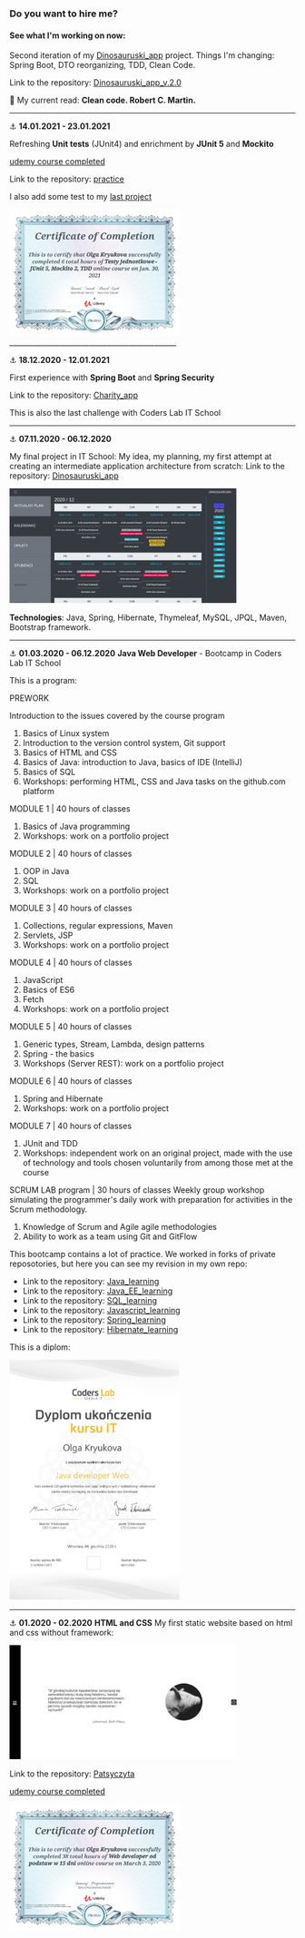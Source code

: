 ### Do you want to hire me?
#### See what I'm working on now:


Second iteration of my [Dinosauruski_app](https://github.com/Elton-John/Dinosauruski_app) project. Things I'm changing: Spring Boot, DTO reorganizing, TDD, Clean Code.

Link to the repository: [Dinosauruski_app_v.2.0](https://github.com/Elton-John/Dinosauruski_app_v.2.0)

:green_book: My current read: **Clean code. Robert C. Martin.**

______________________________________________

:anchor: **14.01.2021 - 23.01.2021**

Refreshing **Unit tests** (JUnit4)  and enrichment by **JUnit 5** and **Mockito**

[udemy course completed](https://www.udemy.com/share/101MA3AEMZcVpVRHwB/) 

Link to the repository: [practice](https://github.com/Elton-John/Unit_test_learning)

I also add some test to my [last project](https://github.com/Elton-John/Charity_app/commit/6f0d1be692de3bef6afaa6855d6fa3d8689338c3#diff-9386bc94184896eedbc113e0713c62b0da183de75874f1024846ae58b968f92f)

<img src="https://github.com/Elton-John/Dear_recruiter_See_my_learning_path/blob/main/UC-4ff19a65-69b3-477d-99cd-d99f6231a5ed.jpg" alt="drawing" width="300"/>
______________________________________________

:anchor: **18.12.2020 - 12.01.2021**

First experience with **Spring Boot** and **Spring Security**

Link to the repository: [Charity_app](https://github.com/Elton-John/Charity_app) 

This is also the last challenge with Coders Lab IT School
______________________________________________
:anchor: **07.11.2020 - 06.12.2020**

My final project in IT School:
My idea, my planning, my first attempt at creating an intermediate application architecture from scratch:
Link to the repository: [Dinosauruski_app](https://github.com/Elton-John/Dinosauruski_app) 

<img src="https://github.com/Elton-John/Dinosauruski_app/blob/main/demoViews/cal-after-change.png" alt="drawing" width="400"/>

**Technologies**: Java, Spring, Hibernate, Thymeleaf, MySQL, JPQL, Maven, Bootstrap framework.
______________________________________________
:anchor: **01.03.2020 - 06.12.2020**
**Java Web Developer** - Bootcamp in Coders Lab IT School

This is a program:

PREWORK

Introduction to the issues covered by the course program

1. Basics of Linux system
2. Introduction to the version control system, Git support
3. Basics of HTML and CSS
4. Basics of Java: introduction to Java, basics of IDE (IntelliJ)
5. Basics of SQL
6. Workshops: performing HTML, CSS and Java tasks on the github.com platform

MODULE 1 | 40 hours of classes
1. Basics of Java programming
2. Workshops: work on a portfolio project

MODULE 2 | 40 hours of classes
1. OOP in Java
2. SQL
3. Workshops: work on a portfolio project

MODULE 3 | 40 hours of classes
1. Collections, regular expressions, Maven
2. Servlets, JSP
3. Workshops: work on a portfolio project

MODULE 4 | 40 hours of classes
1. JavaScript
2. Basics of ES6
3. Fetch
4. Workshops: work on a portfolio project

MODULE 5 | 40 hours of classes
1. Generic types, Stream, Lambda, design patterns
2. Spring - the basics
3. Workshops (Server REST): work on a portfolio project

MODULE 6 | 40 hours of classes
1. Spring and Hibernate
2. Workshops: work on a portfolio project

MODULE 7 | 40 hours of classes
1. JUnit and TDD
2. Workshops: independent work on an original project, made with the use of technology and tools
chosen voluntarily from among those met at the course

SCRUM LAB program | 30 hours of classes
Weekly group workshop simulating the programmer's daily work with preparation
for activities in the Scrum methodology.

1. Knowledge of Scrum and Agile agile methodologies
2. Ability to work as a team using Git and GitFlow

This bootcamp contains a lot of practice. We worked in forks of private reposotories, but here you can see my revision in my own repo:

+ Link to the repository: [Java_learning](https://github.com/Elton-John/Java_learning/tree/master/src/main/java) 
+ Link to the repository: [Java_EE_learning](https://github.com/Elton-John/Java_EE_learning) 
+ Link to the repository: [SQL_learning](https://github.com/Elton-John/SQL_learning/tree/master/src/main/java/pl/coderslab) 
+ Link to the repository: [Javascript_learning](https://github.com/Elton-John/JavaScript_learning/tree/master/src/main/webapp) 
+ Link to the repository: [Spring_learning](https://github.com/Elton-John/Simple_CMS_Spring_learning/tree/main/src/main/java/app) 
+ Link to the repository: [Hibernate_learning](https://github.com/Elton-John/Hibernate_learning/tree/main/src/main/java/com/example) 


This is a diplom:

<img src="https://github.com/Elton-John/Dear_Recruiter_See_my_learning_path/blob/main/dyplom_olga_kryukova.jpg" alt="drawing" width="300"/>

______________________________________________
:anchor: **01.2020 - 02.2020**
**HTML and CSS** 
My first static website based on html and css without framework:

<img src="https://github.com/Elton-John/patsyczyta/blob/master/patsyczyta.png" alt="drawing" width="400"/>

Link to the repository: [Patsyczyta](https://github.com/Elton-John/Dinosauruski_app) 

[udemy course completed](https://www.udemy.com/share/101WuWAEMZcVpVRHwB/) 

<img src="https://github.com/Elton-John/Dear_recruiter_See_my_learning_path/blob/main/html_css.jpg" alt="drawing" width="300"/>
